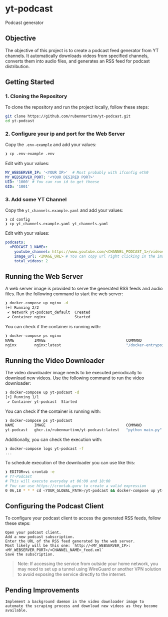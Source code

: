 # yt-podcast
Podcast generator

## Objective
The objective of this project is to create a podcast feed generator from YT channels. It automatically downloads videos from specified channels, converts them into audio files, and generates an RSS feed for podcast distribution.

## Getting Started

### 1. Cloning the Repository
To clone the repository and run the project locally, follow these steps:

```sh
git clone https://github.com/rubenmartinm/yt-podcast.git
cd yt-podcast
```

### 2. Configure your ip and port for the Web Server
Copy the `.env-example` and add your values:
```sh
❯ cp .env-example .env
```

Edit with your values:
```yaml
MY_WEBSERVER_IP: '<YOUR IP>'  # Most probably with ifconfig eth0
MY_WEBSERVER_PORT: '<YOUR DESIRED PORT>'
UID: '1000' # You can run id to get theese
GID: '1001'
```

### 3. Add some YT Channel
Copy the `yt_channels.example.yaml` and add your values:
```
❯ cd config
❯ cp yt_channels.example.yaml yt_channels.yaml
```

Edit with your values:
```yaml
podcasts:
  <PODCAST_1_NAME>:
    youtube_channel: https://www.youtube.com/<CHANNEL_PODCAST_1>/videos # Attention: Please note the /videos
    image_url: <IMAGE_URL> # You can copy url right clicking in the image
    total_videos: 2
```

## Running the Web Server

A web server image is provided to serve the generated RSS feeds and audio files. Run the following command to start the web server:

``` bash
❯ docker-compose up nginx -d
[+] Running 2/2
 ✔ Network yt-podcast_default  Created                                                                                               0.0s
 ✔ Container nginx             Started                                                                                               0.1s
```
You can check if the container is running with:
```sh
❯ docker-compose ps nginx
NAME         IMAGE                                    COMMAND                  SERVICE      CREATED        STATUS         PORTS
nginx        nginx:latest                             "/docker-entrypoint.…"   nginx        28 hours ago   Up 8 minutes   0.0.0.0:9999->80/tcp, :::9999->80/tcp
```

## Running the Video Downloader

The video downloader image needs to be executed periodically to download new videos. Use the following command to run the video downloader:

```sh
❯ docker-compose up yt-podcast -d
[+] Running 1/1
 ✔ Container yt-podcast  Started                                                                                                     0.0s
```

You can check if the container is running with:
```sh
❯ docker-compose ps yt-podcast
NAME         IMAGE                                    COMMAND            SERVICE      CREATED              STATUS              PORTS
yt-podcast   ghcr.io/rubenmartinm/yt-podcast:latest   "python main.py"   yt-podcast   About a minute ago   Up About a minute
```

Additionally, you can check the execution with:
```sh
❯ docker-compose logs yt-podcast -f
...
```

To schedule execution of the downloader you can use like this:
```sh
❯ EDITOR=vi crontab -e
# YT-Podcast
# This will execute everyday at 06:00 and 18:00
# You can use https://crontab.guru to create a valid expression
0 06,18 * * * cd <YOUR_GLOBAL_PATH>/yt-podcast && docker-compose up yt-podcast > /dev/null 2>&1
```

## Configuring the Podcast Client

To configure your podcast client to access the generated RSS feeds, follow these steps:

    Open your podcast client.
    Add a new podcast subscription.
    Enter the URL of the RSS feed generated by the web server.
    Most likely will be this one: `http://<MY_WEBSERVER_IP>:<MY_WEBSERVER_PORT>/<CHANNEL_NAME>_feed.xml`
    Save the subscription.

> Note: If accessing the service from outside your home network, you may need to set up a tunnel using WireGuard or another VPN solution to avoid exposing the service directly to the internet.

## Pending Improvements

    Implement a background daemon in the video downloader image to automate the scraping process and download new videos as they become available.

